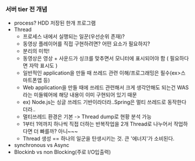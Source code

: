 ### 서버 tier 전 개념

- process? HDD 저장된 한개 프로그램 
- Thread
  - 프로세스 내에서 실행되는 일꾼(우선순위 존재)?
  - 동영상 플레이어를 직접 구현하려면? 어떤 요소가 필요하지?
  - 분리의 미학!
  - 동영상은 영상 + 사운드가 싱크를 맞추면서 모니터에 표시되어야 함 ( 필요하다면 자막 표시도 )
  - 일반적인 application을 만들 때 쓰레드 관련 이해/프로그래밍은 필수(ex>스마트폰앱 등)
  - Web application을 만들 때에 쓰레드 관련해서 크게 생각안해도 되는건 WAS라는 미들웨어에 해당 내용이 이미 구현되어 있기 때문
  - ex) Node.js는 싱글 쓰레드 기반이라더라..Spring은 멀티 쓰레드로 동작한다더라..
  - 멀티쓰레드 환경은 기본 -> Thread dump로 현황 분석 가능
  - 1부터 1억까지 하나씩 직접 더하는 반복작업을 2개 Thread로 나누어서 작업하다면 더 빠를까? 아니~~~
  - Thread 생성 == 하나의 일군을 탄생시키는 것. 큰 '에너지'가 소비된다.
- synchronous vs Async
- Blockinb vs non Blocking(주로 I/O입출력)